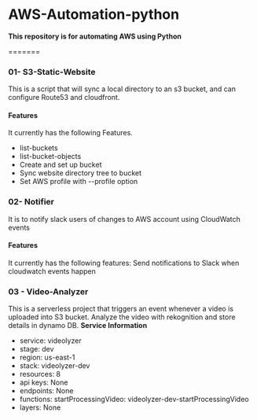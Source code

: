 # AWS-Automation-python
**This repository is for automating AWS using Python**

=======
### 01- S3-Static-Website

This is a script that will sync a local directory to an s3 bucket, and can configure Route53 and cloudfront.


#### Features
It currently has the following Features.

- list-buckets
- list-bucket-objects
- Create and set up bucket
- Sync website directory tree to bucket
- Set AWS profile with --profile option

### 02- Notifier
It is to notify slack users of changes to AWS account using CloudWatch events

#### Features
It currently has the following features:
  Send notifications to Slack when cloudwatch events happen

### 03 - Video-Analyzer
This is a serverless project that triggers an event whenever a video is uploaded into S3 bucket. Analyze the video with rekognition and store details in dynamo DB.
**Service Information**
  - service: videolyzer
  - stage: dev
  - region: us-east-1
  - stack: videolyzer-dev
  - resources: 8
  - api keys:
    None
  - endpoints:
    None
  - functions:
    startProcessingVideo: videolyzer-dev-startProcessingVideo
  - layers:
    None
